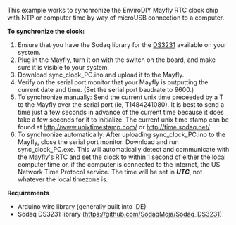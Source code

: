 This example works to synchronize the EnviroDIY Mayfly RTC clock chip with NTP or computer time by way of microUSB connection to a computer.

**To synchronize the clock:**

1. Ensure that you have the Sodaq library for the [DS3231](https://github.com/SodaqMoja/Sodaq_DS3231) available on your system.
2. Plug in the Mayfly, turn it on with the switch on the board, and make sure it is visible to your system.
3. Download sync_clock_PC.ino and upload it to the Mayfly.
4. Verify on the serial port monitor that your Mayfly is outputting the current date and time.  (Set the serial port baudrate to 9600.)
5. To synchronize manually:  Send the current unix time preceeded by a T to the Mayfly over the serial port (ie, T1484241080).  It is best to send a time just a few seconds in advance of the current time because it does take a few seconds for it to initialize.  The current unix time stamp can be found at http://www.unixtimestamp.com/ or http://time.sodaq.net/
5. To synchronize automatically:  After uploading sync_clock_PC.ino to the Mayfly, close the serial port monitor.  Download and run sync_clock_PC.exe.  This will automatically detect and communicate with the Mayfly's RTC and set the clock to within 1 second of either the local computer time or, if the computer is connected to the internet, the US Network Time Protocol service.  The time will be set in **_UTC_**, not whatever the local timezone is.

**Requirements**

 * Arduino wire library (generally built into IDE)
 * Sodaq DS3231 library (https://github.com/SodaqMoja/Sodaq_DS3231)
